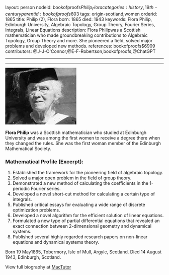layout: person
nodeid: bookofproofs$Philip_Flora
categories: history,19th-century
parentid: bookofproofs$603
tags: origin-scotland,women
orderid: 1865
title: Philip (2), Flora
born: 1865
died: 1943
keywords: Flora Philip, Edinburgh University, Algebraic Topology, Group Theory, Fourier Series, Integrals, Linear Equations
description: Flora Philipwas a Scottish mathematician who made groundbreaking contributions to Algebraic Topology, Group Theory and more. She pioneered a field, solved major problems and developed new methods.
references: bookofproofs$6909
contributors: @J-J-O'Connor,@E-F-Robertson,bookofproofs,@ChatGPT

---



---

![Philip_Flora.jpg](https://github.com/bookofproofs/bookofproofs.github.io/blob/main/_sources/_assets/images/portraits/Philip_Flora.jpg?raw=true)

**Flora Philip** was a Scottish mathematician who studied at Edinburgh University and was among the first women to receive a degree there when they changed the rules. She was the first woman member of the Edinburgh Mathematical Society.

### Mathematical Profile (Excerpt):
1. Established the framework for the pioneering field of algebraic topology.
2. Solved a major open problem in the field of group theory.
3. Demonstrated a new method of calculating the coefficients in the 1-periodic Fourier series.
4. Developed a novel short-cut method for calculating a certain type of integrals.
5. Published critical essays for evaluating a wide range of discrete optimization problems.
6. Developed a novel algorithm for the efficient solution of linear equations.
7. Formulated a new type of partial differential equations that revealed an exact connection between 2-dimensional geometry and dynamical systems.
8. Published several highly regarded research papers on non-linear equations and dynamical systems theory.

Born 19 May1865, Tobermory, Isle of Mull, Argyle, Scotland. Died 14 August 1943, Edinburgh, Scotland.

View full biography at [MacTutor](https://mathshistory.st-andrews.ac.uk/Biographies/Philip_Flora/)
